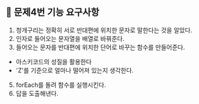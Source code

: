 ## 🐣 문제4번 기능 요구사항

1. 청개구리는 정확히 서로 반대편에 위치한 문자로 말한다는 것을 알았다.
3. 인자로 들어오는 문자열을 배열로 바꿔준다.
4. 들어오는 문자를 반대편에 위치한 단어로 바꾸는 함수를 만들어준다.
- 아스키코드의 성질을 활용한다
- 'Z'를 기준으로 얼마나 떨어져 있는지 생각한다.
5. forEach를 돌려 함수를 실행시킨다.
6. 답을 도출해낸다.

